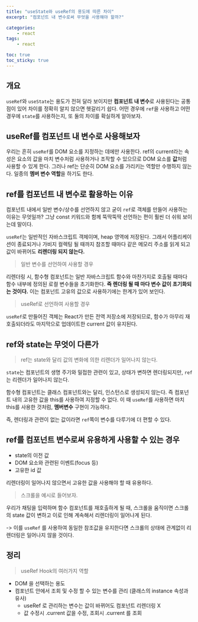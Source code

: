 ```yaml
---
title: "useState와 useRef의 용도에 따른 차이"
excerpt: "컴포넌트 내 변수로써 무엇을 사용해야 할까?"

categories:
    - react
tags:
    - react

toc: true
toc_sticky: true
---
```


## 개요

`useRef`와 `useState`는 용도가 전혀 달라 보이지만 **컴포넌트 내 변수**로 사용된다는 공통점이 있어 차이를 정확히 알지 않으면 헷갈리기 쉽다. 어떤 경우에 `ref`을 사용하고 어떤 경우에 `state`를 사용하는지, 또 둘의 차이를 확실하게 알아보자.

## useRef를 컴포넌트 내 변수로 사용해보자

우리는 흔히 `useRef`를 DOM 요소를 지정하는 데에만 사용한다. ref의 current라는 속성은 요소의 값을 마치 변수처럼 사용하거나 조작할 수 있으므로 DOM 요소를 **값**처럼 사용할 수 있게 한다. 그러나 ref는 단순히 DOM 요소를 가리키는 역할만 수행하지 않는다. 일종의 **멤버 변수 역할**을 하기도 한다.

## ref를 컴포넌트 내 변수로 활용하는 이유

컴포넌트 내에서 일반 변수/상수를 선언하지 않고 굳이 `ref`로 객체를 만들어 사용하는 이유는 무엇일까? 그냥 const 키워드와 함께 뚝딱뚝딱 선언하는 편이 훨씬 더 쉬워 보이는데 말이다.

`useRef`는 일반적인 자바스크립트 객체이며, heap 영역에 저장된다. 그래서 어플리케이션이 종료되거나 가비지 컬렉팅 될 때까지 참조할 때마다 같은 메모리 주소를 읽게 되고 값이 바뀌어도 **리렌더링 되지 않는다.**

> 일반 변수를 선언하여 사용할 경우

리렌더링 시, 함수형 컴포넌트는 일반 자바스크립트 함수와 마찬가지로 호출될 때마다 함수 내부에 정의된 로컬 변수들을 초기화한다. **즉 렌더링 될 때 마다 변수 값이 초기화되는 것이다.** 이는 컴포넌트 고유의 값으로 사용하기에는 한계가 있어 보인다.

> useRef로 선언하여 사용할 경우

`useRef`로 만들어진 객체는 React가 만든 전역 저장소에 저장되므로, 함수가 아무리 재호출되더라도 마지막으로 업데이트한 current 값이 유지된다.

## ref와 state는 무엇이 다른가

> ref는 state와 달리 값의 변화에 의한 리렌더가 일어나지 않는다.

`state`는 컴포넌트의 생명 주기와 밀접한 관련이 있고, 상태가 변하면 렌더링되지만, `ref`는 리렌더가 일어나지 않는다.

함수형 컴포넌트는 클래스 컴포넌트와는 달리, 인스턴스로 생성되지 않는다. 즉 컴포넌트 내의 고유한 값을 this를 사용하여 지정할 수 없다. 이 때 `useRef`를 사용하면 마치 this를 사용한 것처럼, **멤버변수** 구현이 가능하다.

즉, 렌더링과 관련이 없는 값이라면 `ref`쪽이 변수를 다루기에 더 편할 수 있다.

## ref를 컴포넌트 변수로써 유용하게 사용할 수 있는 경우

- state의 이전 값
- DOM 요소와 관련된 이벤트(focus 등)
- 고유한 id 값

리렌더링이 일어나지 않으면서 고유한 값을 사용해야 할 때 유용하다.

> 스크롤을 예시로 들어보자.

우리가 채팅을 입력하며 함수 컴포넌트를 재호출하게 될 때, 스크롤을 움직이면 스크롤의 state 값이 변하고 이로 인해 계속해서 리렌더링이 일어나게 된다.

-> 이를 `useRef` 를 사용하여 동일한 참조값을 유지한다면 스크롤의 상태에 관계없이 리렌더링은 일어나지 않을 것이다.

## 정리

> useRef Hook의 여러가지 역할

- DOM 을 선택하는 용도
- 컴포넌트 안에서 조회 및 수정 할 수 있는 변수를 관리 (클래스의 instance 속성과 유사)
    - useRef 로 관리하는 변수는 값이 바뀌어도 컴포넌트 리렌더링 X
    - 값 수정시 .current 값을 수정, 조회시 .current 를 조회